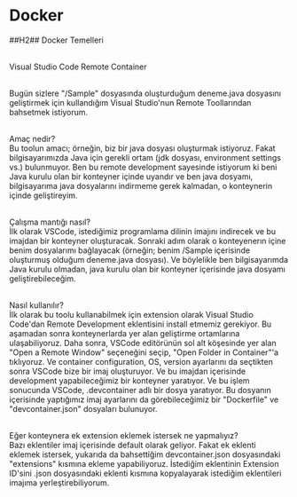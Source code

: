 # Docker
 ##H2## Docker Temelleri

 <br/> Visual Studio Code Remote Container
 
  <br/> Bugün sizlere "/Sample" dosyasında oluşturduğum deneme.java dosyasını geliştirmek için kullandığım Visual Studio'nun Remote Toollarından bahsetmek istiyorum.
 
  <br/> Amaç nedir?
<br/>  Bu toolun amacı; örneğin, biz bir java dosyası oluşturmak istiyoruz. Fakat bilgisayarımızda Java için gerekli ortam (jdk dosyası, environment settings vs.) bulunmuyor. Ben bu remote development sayesinde istiyorum ki beni Java kurulu olan bir konteyner içinde uyandır ve ben java dosyamı, bilgisayarıma java dosyalarını indirmeme gerek kalmadan, o konteynerin içinde geliştireyim.
 
 <br/> Çalışma mantığı nasıl?
  <br/> İlk olarak VSCode, istediğimiz programlama dilinin imajını indirecek ve bu imajdan bir konteyner oluşturacak.
 Sonraki adım olarak o konteyenerın içine benim dosyalarımı bağlayacak (örneğin; benim /Sample içerisinde oluşturmuş olduğum deneme.java dosyası).
 Ve böylelikle ben bilgisayarımda Java kurulu olmadan, java kurulu olan bir konteyner içerisinde java dosyamı geliştirebileceğim. 
 
<br/>  Nasıl kullanılır?
<br/> İlk olarak bu toolu kullanabilmek için extension olarak Visual Studio Code'dan Remote Development eklentisini install etmemiz gerekiyor. Bu aşamadan sonra konteynerlarda yer alan geliştirme ortamlarına ulaşabiliyoruz.
 Daha sonra, VSCode editörünün sol alt köşesinde yer alan "Open a Remote Window" seçeneğini seçip, "Open Folder in Container"'a tıklıyoruz. Ve container configuration, OS, version ayarlarını da seçtikten sonra VSCode bize bir imaj oluşturuyor. Ve bu imajdan içerisinde development yapabileceğimiz bir konteyner yaratıyor.
 Ve bu işlem sonucunda VSCode, .devcontainer adlı bir dosya yaratıyor. Bu dosyanın içerisinde yaptığımız imaj ayarlarını da görebileceğimiz bir "Dockerfile" ve "devcontainer.json" dosyaları bulunuyor. 
 
  <br/> Eğer konteynera ek extension eklemek istersek ne yapmalıyız?
<br/>  Bazı eklentiler imaj içerisinde default olarak geliyor. Fakat ek eklenti eklemek istersek, yukarıda da bahsettiğim devcontainer.json dosyasındaki "extensions" kısmına ekleme yapabiliyoruz. İstediğim eklentinin Extension ID'sini .json dosyasındaki eklenti kısmına kopyalayarak istediğim eklentileri imajıma yerleştirebiliyorum.
 
 
 
 
